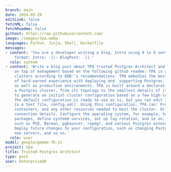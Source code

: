 ```yaml
---
branch: main
date: 2024-03-28
editLink: false
fetchML: false
fetchReadme: false
githost: https://raw.githubusercontent.com/
image: /images/tpa.webp
languages: Python, Jinja, Shell, Dockerfile
messages:
- content: 'You are a developer writing a blog, Intro using 4 to 6 sentences, Blog Post using 12 to 15 sentences. Desired
    format: Intro: -||- BlogPost: -||-'
  role: system
- content: 'Write a blog post about TPA trusted Postgres Architect and what it means for structuring projects and staying
    on top of management based on the following github readme: TPA is an orchestration tool that uses Ansible to deploy Postgres
    clusters according to EDB''s recommendations. TPA embodies the best practices followed by EDB, informed by many years
    of hard-earned experience with deploying and  supporting Postgres. These recommendations apply to quick testbed setups
    as well as production environments. TPA is built around a declarative configuration mechanism that you can use to describe
    a Postgres cluster, from its topology to the smallest details of its configuration. Start by running tpaexec configure
    to generate an initial cluster configuration based on a few high-level choices, such as the Postgres version to install.
    The default configuration is ready to use as is, but you can edit it to suit your needs. (The generated configuration
    is a text file, config.yml). Using this configuration, TPA can: Provision servers, for example, AWS EC2 instances or Docker
    containers, and any other resources needed to host the cluster. Or you can deploy to existing servers or VMs just by specifying
    connection details. Configure the operating system, for example, tweak kernel settings, create users and SSH keys, install
    packages, define systemd services, set up log rotation, and so on. Install and configure Postgres and associated components,
    such as PGD, Barman, pgbouncer, repmgr, and various Postgres extensions. Run automated tests on the cluster after deployment.
    Deploy future changes to your configuration, such as changing Postgres settings, installing and upgrading packages, adding
    new servers, and so on.'
  role: user
model: google/gemma-7b-it
project: tpa
title: Trusted Postgres Architect
type: post
user: EnterpriseDB
---
```

<script setup>
 import ArticleItem from '/components/ArticleItem.vue';
 import ArticleFooter from '/components/ArticleFooter.vue';
</script>
<ArticleItem :frontmatter="$frontmatter"/>



<ArticleFooter :frontmatter="$frontmatter"/>
